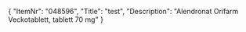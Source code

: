 {
  "ItemNr": "048596",
  "Title": "test",
  "Description": "Alendronat Orifarm Veckotablett, tablett 70 mg"
}